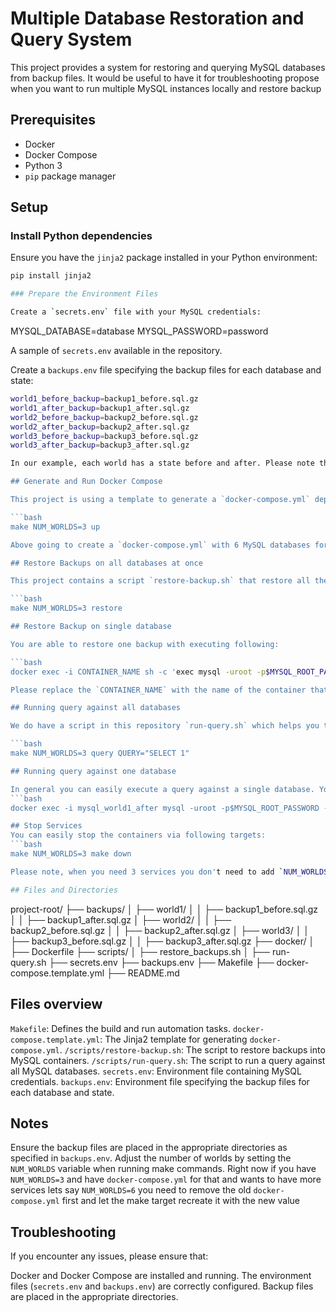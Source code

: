 # Multiple Database Restoration and Query System

This project provides a system for restoring and querying MySQL databases from backup files. It would be useful to have it for troubleshooting propose when you want to run multiple MySQL instances locally and restore backup

## Prerequisites

- Docker
- Docker Compose
- Python 3
- `pip` package manager

## Setup

### Install Python dependencies

Ensure you have the `jinja2` package installed in your Python environment:

```bash
pip install jinja2

### Prepare the Environment Files

Create a `secrets.env` file with your MySQL credentials:

```
MYSQL_DATABASE=database
MYSQL_PASSWORD=password

A sample of `secrets.env` available in the repository.

Create a `backups.env` file specifying the backup files for each database and state:

```bash
world1_before_backup=backup1_before.sql.gz
world1_after_backup=backup1_after.sql.gz
world2_before_backup=backup2_before.sql.gz
world2_after_backup=backup2_after.sql.gz
world3_before_backup=backup3_before.sql.gz
world3_after_backup=backup3_after.sql.gz

In our example, each world has a state before and after. Please note that the state before and after needs to be in lower case. In the `backups.env` which is available in the repository I used my backup name, but in general you can add yours and there is no limitation there since it's just an environmental variable

## Generate and Run Docker Compose

This project is using a template to generate a `docker-compose.yml` depends on the amount of databases that you need. The assumption here is you need to have two database per service and use one of them for the data belongs to prior to the incident and the other one for with the backup of the data after the incident. You are able to use the `Makefile` to generate the `docker-compose.yml` file and start the Docker services:

```bash
make NUM_WORLDS=3 up

Above going to create a `docker-compose.yml` with 6 MySQL databases for 3 different services and bring them up. The `docker-compose.yml` in the repository is also generated based on this make target.

## Restore Backups on all databases at once

This project contains a script `restore-backup.sh` that restore all the backups to the databases. You can run this script with the following target:

```bash
make NUM_WORLDS=3 restore

## Restore Backup on single database

You are able to restore one backup with executing following:

```bash
docker exec -i CONTAINER_NAME sh -c 'exec mysql -uroot -p$MYSQL_ROOT_PASSWORD $MYSQL_DATABASE'

Please replace the `CONTAINER_NAME` with the name of the container that you want to restore the backup on.

## Running query against all databases

We do have a script in this repository `run-query.sh` which helps you to run the single query against all databases and show the result of them. You can run it via following target:

```bash
make NUM_WORLDS=3 query QUERY="SELECT 1"

## Running query against one database

In general you can easily execute a query against a single database. You can run following:
```bash
docker exec -i mysql_world1_after mysql -uroot -p$MYSQL_ROOT_PASSWORD -e "select * FROM game.player;"

## Stop Services
You can easily stop the containers via following targets:
```bash
make NUM_WORLDS=3 make down

Please note, when you need 3 services you don't need to add `NUM_WORLDS=3` for make targets since it has the default values already

## Files and Directories

```
project-root/
├── backups/
│   ├── world1/
│   │   ├── backup1_before.sql.gz
│   │   ├── backup1_after.sql.gz
│   ├── world2/
│   │   ├── backup2_before.sql.gz
│   │   ├── backup2_after.sql.gz
│   ├── world3/
│   │   ├── backup3_before.sql.gz
│   │   ├── backup3_after.sql.gz
├── docker/
│   ├── Dockerfile
├── scripts/
│   ├── restore_backups.sh
│   ├── run-query.sh
├── secrets.env
├── backups.env
├── Makefile
├── docker-compose.template.yml
├── README.md

## Files overview
`Makefile`: Defines the build and run automation tasks.
`docker-compose.template.yml`: The Jinja2 template for generating `docker-compose.yml`.
`/scripts/restore-backup.sh`: The script to restore backups into MySQL containers.
`/scripts/run-query.sh`: The script to run a query against all MySQL databases.
`secrets.env`: Environment file containing MySQL credentials.
`backups.env`: Environment file specifying the backup files for each database and state.

## Notes
Ensure the backup files are placed in the appropriate directories as specified in `backups.env`.
Adjust the number of worlds by setting the `NUM_WORLDS` variable when running make commands.
Right now if you have `NUM_WORLDS=3` and have `docker-compose.yml` for that and wants to have more services lets say `NUM_WORLDS=6` you need to remove the old `docker-compose.yml` first and let the make target recreate it with the new value


## Troubleshooting
If you encounter any issues, please ensure that:

Docker and Docker Compose are installed and running.
The environment files (`secrets.env` and `backups.env`) are correctly configured.
Backup files are placed in the appropriate directories.